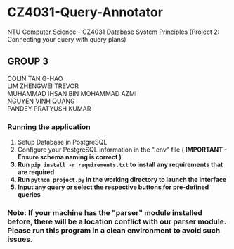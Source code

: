 # CZ4031-Query-Annotator
NTU Computer Science - CZ4031 Database System Principles (Project 2: Connecting your query with query plans)

## GROUP 3 
COLIN TAN G-HAO <br>
LIM ZHENGWEI TREVOR <br> 
MUHAMMAD IHSAN BIN MOHAMMAD AZMI <br>
NGUYEN VINH QUANG <br> 
PANDEY PRATYUSH KUMAR

### Running the application
1. Setup Database in PostgreSQL
2. Configure your PostgreSQL information in the ".env" file ( <b>IMPORTANT - Ensure schema naming is correct<b> )
3. Run `pip install -r requirements.txt` to install any requirements that are required
4. Run `python project.py` in the working directory to launch the interface
5. Input any query or select the respective buttons for pre-defined queries


### Note: If your machine has the "parser" module installed before, there will be a location conflict with our parser module. Please run this program in a clean environment to avoid such issues.
